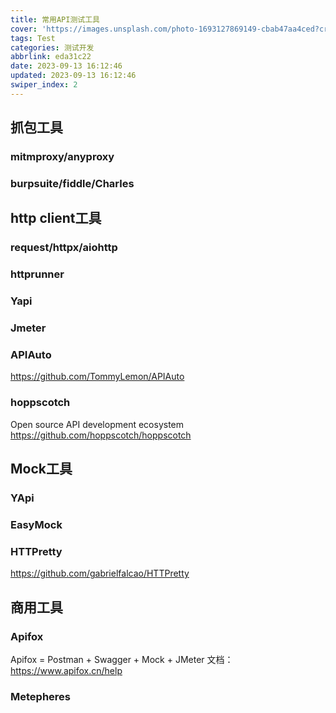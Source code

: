 ```yaml
---
title: 常用API测试工具
cover: 'https://images.unsplash.com/photo-1693127869149-cbab47aa4ced?crop=entropy&cs=tinysrgb&fit=max&fm=jpg&ixid=MnwxfDB8MXxyYW5kb218MHx8fHx8fHx8MTY5NDU5MzU1OA&ixlib=rb-4.0.3&q=80&w=1080'
tags: Test
categories: 测试开发
abbrlink: eda31c22
date: 2023-09-13 16:12:46
updated: 2023-09-13 16:12:46
swiper_index: 2
---
```




## 抓包工具
###  mitmproxy/anyproxy

###  burpsuite/fiddle/Charles


## http client工具
###  request/httpx/aiohttp

###  httprunner

###  Yapi

### Jmeter

###  APIAuto
https://github.com/TommyLemon/APIAuto

###  hoppscotch
Open source API development ecosystem
https://github.com/hoppscotch/hoppscotch



## Mock工具

### YApi

###  EasyMock

###  HTTPretty
https://github.com/gabrielfalcao/HTTPretty


## 商用工具
###  Apifox
Apifox = Postman + Swagger + Mock + JMeter
文档：https://www.apifox.cn/help

###  Metepheres


